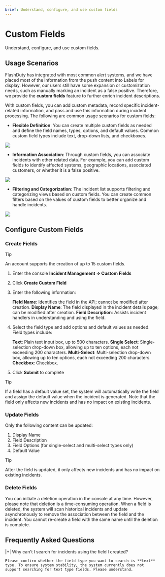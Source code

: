 ```yaml
---
brief: Understand, configure, and use custom fields
---
```


# Custom Fields

Understand, configure, and use custom fields.

## Usage Scenarios

FlashDuty has integrated with most common alert systems, and we have placed most of the information from the push content into Labels for display. However, our users still have some expansion or customization needs, such as manually marking an incident as a false positive. Therefore, we provide the **custom fields** feature to further enrich incident descriptions.

With custom fields, you can add custom metadata, record specific incident-related information, and pass and use this information during incident processing. The following are common usage scenarios for custom fields:

- **Flexible Definition**: You can create multiple custom fields as needed and define the field names, types, options, and default values. Common custom field types include text, drop-down lists, and checkboxes.

![](https://fc.3ti.site/zh/flashduty/alter/custom_fields/1.avif)

- **Information Association**: Through custom fields, you can associate incidents with other related data. For example, you can add custom fields to identify affected systems, geographic locations, associated customers, or whether it is a false positive.

![](https://fc.3ti.site/zh/flashduty/alter/custom_fields/2.avif)

- **Filtering and Categorization**: The incident list supports filtering and categorizing views based on custom fields. You can create common filters based on the values of custom fields to better organize and handle incidents.

![](https://fc.3ti.site/zh/flashduty/alter/custom_fields/3.avif)

## Configure Custom Fields

### Create Fields

> [!TIP]
> An account supports the creation of up to 15 custom fields.

1. Enter the console **Incident Management => Custom Fields**
2. Click **Create Custom Field**
3. Enter the following information:

   **Field Name**: Identifies the field in the API; cannot be modified after creation.
   **Display Name**: The field displayed in the incident details page; can be modified after creation.
   **Field Description**: Assists incident handlers in understanding and using the field.

4. Select the field type and add options and default values as needed. Field types include:

   **Text**: Plain text input box, up to 500 characters.
   **Single Select**: Single-selection drop-down box, allowing up to ten options, each not exceeding 200 characters.
   **Multi-Select**: Multi-selection drop-down box, allowing up to ten options, each not exceeding 200 characters.
   **Checkbox**: Checkbox.

5. Click **Submit** to complete

> [!TIP]
> If a field has a default value set, the system will automatically write the field and assign the default value when the incident is generated. Note that the field only affects new incidents and has no impact on existing incidents.

### Update Fields

Only the following content can be updated:

1. Display Name
2. Field Description
3. Field Options (for single-select and multi-select types only)
4. Default Value

> [!TIP]
> After the field is updated, it only affects new incidents and has no impact on existing incidents.

### Delete Fields

You can initiate a deletion operation in the console at any time. However, please note that deletion is a time-consuming operation. When a field is deleted, the system will scan historical incidents and update asynchronously to remove the association between the field and the incident. You cannot re-create a field with the same name until the deletion is complete.

## Frequently Asked Questions

|+| Why can't I search for incidents using the field I created?

    Please confirm whether the field type you want to search is **text** type. To ensure system stability, the system currently does not support searching for text type fields. Please understand.